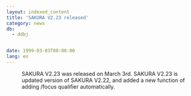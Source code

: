 ```yaml
---
layout: indexed_content
title: 'SAKURA V2.23 released'
category: news
db:
  - ddbj


date: 1999-03-03T00:00:00
lang: en
---
```


<dd>SAKURA V2.23 was released on March 3rd. SAKURA V2.23 is updated version of SAKURA V2.22, and added a new function of adding /focus qualifier automatically.</dd>
